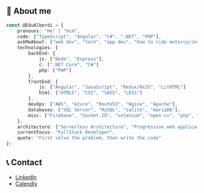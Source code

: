 ## :raising_hand: About me
```typescript
const @EduAlberdi = {
    pronouns: "He" | "Him",
    code: ["TypeScript", "Angular", "C#", ".NET", "PHP"],
    askMeAbout: ["web dev", "tech", "app dev", "how to ride motorcycles"],
    technologies: {
        backEnd: {
            js: ["Node", "Express"],
            c: [".NET Core", "C#"]
            php: ["PHP"]
        },
        frontEnd: {
            js: ["Angular", "JavaScript", "Redux/RxJS", "LitHTML"]
            html: ["HTML5", "CSS", "SASS", "LESS"]
        },
        devOps: ["AWS", "Azure", "Route53", "Nginx", "Apache"],
        databases: ["SQL Server", "MySQL", "sqlite", "mariaDb"],
        misc: ["Firebase", "Socket.IO", "selenium", "open-cv", "php", "SuiteApp"]
    },
    architecture: ["Serverless Architecture", "Progressive web applications", "Single page applications"],
    currentFocus: "FullStack Developer",
    quote: "First solve the problem, then write the code"
};
```


## :telephone_receiver: Contact
- [LinkedIn](https://www.linkedin.com/in/eduard-alberdi/)
- [Calendly](https://calendly.com/edu-alberdi/letstalk)

<!---
EduAlberdi/EduAlberdi is a ✨ special ✨ repository because its `README.md` (this file) appears on your GitHub profile.
You can click the Preview link to take a look at your changes.
--->
